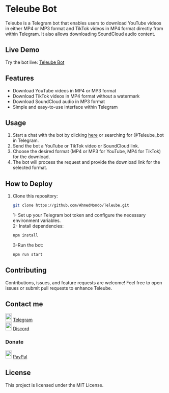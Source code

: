 # Teleube Bot
Teleube is a Telegram bot that enables users to download YouTube videos in either MP4 or MP3 format and TikTok videos in MP4 format directly from within Telegram. It also allows downloading SoundCloud audio content.

## Live Demo

Try the bot live: [Teleube Bot](https://t.me/Teleube_bot)

## Features

- Download YouTube videos in MP4 or MP3 format
- Download TikTok videos in MP4 format without a watermark
- Download SoundCloud audio in MP3 format
- Simple and easy-to-use interface within Telegram

## Usage

1. Start a chat with the bot by clicking [here](https://t.me/Teleube_bot) or searching for @Teleube_bot in Telegram.
2. Send the bot a YouTube or TikTok video or SoundCloud link.
3. Choose the desired format (MP4 or MP3 for YouTube, MP4 for TikTok) for the download.
4. The bot will process the request and provide the download link for the selected format.

## How to Deploy

1. Clone this repository:

   ```bash
   git clone https://github.com/AhmedMondo/Teleube.git
   ```

   1- Set up your Telegram bot token and configure the necessary environment variables.\
   2- Install dependencies:


   ```js
   npm install
   ```
   3-Run the bot:
   ```js
   npm run start
   ```

## Contributing
Contributions, issues, and feature requests are welcome! Feel free to open issues or submit pull requests to enhance Teleube.

## Contact me
<img src="https://w7.pngwing.com/pngs/419/837/png-transparent-telegram-icon-telegram-logo-computer-icons-telegram-blue-angle-triangle-thumbnail.png" width="20" height="25"> [Telegram](https://t.me/Ahmed_Mondo)\
<img src="https://w7.pngwing.com/pngs/842/992/png-transparent-discord-computer-servers-teamspeak-discord-icon-video-game-smiley-online-chat-thumbnail.png" width="20" height="25"> [Discord](https://discord.com/users/583428943378513940)

### Donate
<img src="https://w7.pngwing.com/pngs/803/833/png-transparent-logo-paypal-computer-icons-paypal-blue-angle-logo-thumbnail.png" width="20" height="25"> [PayPal](https://paypal.me/mondo288)
## License

This project is licensed under the MIT License.
